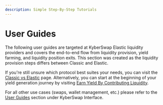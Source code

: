 ```yaml
---
description: Simple Step-By-Step Tutorials
---
```


# User Guides

The following user guides are targeted at KyberSwap Elastic liquidity providers and covers the end-to-end flow from liquidity provision, yield farming, and liquidity position exits. This section was created as the liquidity provision steps differs between Classic and Elastic.&#x20;

If you're still unsure which protocol best suites your needs, you can visit the [Classic vs Elastic](../../classic-vs-elastic/) page. Alternatively, you can start at the beginning of your yield generation journey by visiting [Earn Yield By Contributing Liquidity](../../../kyberswap-solutions/kyberswap-interface/user-guides/earn-yield-by-contributing-liquidity.md).

For all other use cases (swaps, wallet management, etc.) please refer to the [User Guides](../../../kyberswap-solutions/kyberswap-interface/user-guides/) section under KyberSwap Interface.
